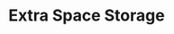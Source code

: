 ---
title: "Extra Space Storage"
url: /newark/extra-space-storage-elizabeth-avenue/
shop: storage rental
---